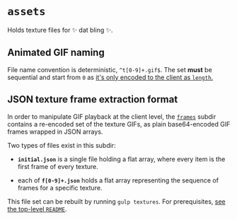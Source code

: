 # `assets`

Holds texture files for ✨ dat bling ✨.

## Animated GIF naming

File name convention is deterministic, `^t[0-9]+.gif$`. The set **must** be
sequential and start from `0` as [it's only encoded to the client as `length`.](../builder/babel-plugins/bling-count-texture-files.js)

## JSON texture frame extraction format

In order to manipulate GIF playback at the client level, the [`frames`](./frames) subdir contains a re-encoded set of the texture GIFs, as plain base64-encoded GIF frames wrapped in JSON arrays.

Two types of files exist in this subdir:

- **`initial.json`** is a single file holding a flat array, where every item is the first frame of every texture.

- each of **`f[0-9]+.json`** holds a flat array representing the sequence of frames for a specific texture.

This file set can be rebuilt by running `gulp textures`. For prerequisites, [see the top-level `README`](../README.md#texture-toolkit).
